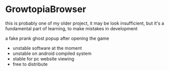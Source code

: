# GrowtopiaBrowser

this is probably one of my older project, it may be look insufficient, but it's a fundamental part of learning,
to make mistakes in development


a fake prank ghost popup after opening the game

- unstable software at the moment
- unstable on android compiled system
- stable for pc website viewing
- free to distribute
